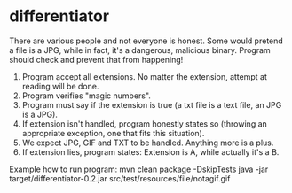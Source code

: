 # differentiator 

There are various people and not everyone is honest. Some would pretend a file is a JPG, while in fact, it's a dangerous, malicious binary.
Program should check and prevent that from happening!

1. Program accept all extensions. No matter the extension, attempt at reading will be done.
2. Program verifies "magic numbers".
3. Program must say if the extension is true (a txt file is a text file, an JPG is a JPG).
4. If extension isn't handled, program honestly states so (throwing an appropriate exception, one that fits this situation).
5. We expect JPG, GIF and TXT to be handled. Anything more is a plus.
6. If extension lies, program states: Extension is A, while actually it's a B.

Example how to run program:
    mvn clean package -DskipTests
    java -jar target/differentiator-0.2.jar src/test/resources/file/notagif.gif